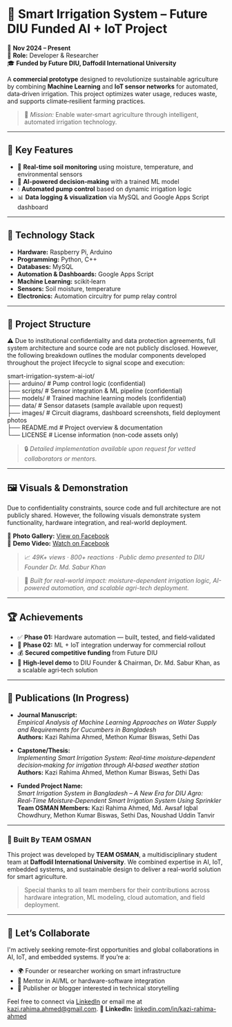 # 🌿 Smart Irrigation System – Future DIU Funded AI + IoT Project

📅 **Nov 2024 – Present**  
🔧 **Role:** Developer & Researcher  
🎓 **Funded by Future DIU, Daffodil International University**  

A **commercial prototype** designed to revolutionize sustainable agriculture by combining **Machine Learning** and **IoT sensor networks** for automated, data‑driven irrigation. This project optimizes water usage, reduces waste, and supports climate‑resilient farming practices.

> 🚀 *Mission:* Enable water‑smart agriculture through intelligent, automated irrigation technology.

---

## 🧠 Key Features
- 🌱 **Real‑time soil monitoring** using moisture, temperature, and environmental sensors
- 🤖 **AI‑powered decision‑making** with a trained ML model
- 💧 **Automated pump control** based on dynamic irrigation logic
- 📊 **Data logging & visualization** via MySQL and Google Apps Script dashboard

---

## 🔧 Technology Stack
- **Hardware:** Raspberry Pi, Arduino  
- **Programming:** Python, C++  
- **Databases:** MySQL  
- **Automation & Dashboards:** Google Apps Script  
- **Machine Learning:** scikit‑learn  
- **Sensors:** Soil moisture, temperature  
- **Electronics:** Automation circuitry for pump relay control

---

## 📂 Project Structure

⚠️ Due to institutional confidentiality and data protection agreements, full system architecture and source code are not publicly disclosed. However, the following breakdown outlines the modular components developed throughout the project lifecycle to signal scope and execution:

smart-irrigation-system-ai-iot/  
├── arduino/           # Pump control logic (confidential)  
├── scripts/           # Sensor integration & ML pipeline (confidential)  
├── models/            # Trained machine learning models (confidential)  
├── data/              # Sensor datasets (sample available upon request)  
├── images/            # Circuit diagrams, dashboard screenshots, field deployment photos  
├── README.md          # Project overview & documentation  
└── LICENSE            # License information (non-code assets only)

> 🔒 *Detailed implementation available upon request for vetted collaborators or mentors.*

---

## 🖼 Visuals & Demonstration

Due to confidentiality constraints, source code and full architecture are not publicly shared. However, the following visuals demonstrate system functionality, hardware integration, and real-world deployment.

📸 **Photo Gallery:** [View on Facebook](https://www.facebook.com/share/p/19dh95c9H9/)  
🎥 **Demo Video:** [Watch on Facebook](https://www.facebook.com/YOUR_VIDEO_LINK)  
> 📈 *49K+ views · 800+ reactions · Public demo presented to DIU Founder Dr. Md. Sabur Khan*

> 🧠 *Built for real-world impact: moisture-dependent irrigation logic, AI-powered automation, and scalable agri-tech deployment.*

---

## 🏆 Achievements
- ✅ **Phase 01:** Hardware automation — built, tested, and field‑validated
- 🔄 **Phase 02:** ML + IoT integration underway for commercial rollout
- 💰 **Secured competitive funding** from Future DIU
- 📢 **High‑level demo** to DIU Founder & Chairman, Dr. Md. Sabur Khan, as a scalable agri‑tech solution

---

## 📝 Publications (In Progress)
- **Journal Manuscript:**  
  *Empirical Analysis of Machine Learning Approaches on Water Supply and Requirements for Cucumbers in Bangladesh*  
  **Authors:** Kazi Rahima Ahmed, Methon Kumar Biswas, Sethi Das  

  
- **Capstone/Thesis:**  
  *Implementing Smart Irrigation System: Real‑time moisture‑dependent decision‑making for irrigation through AI‑based weather station*  
  **Authors:** Kazi Rahima Ahmed, Methon Kumar Biswas, Sethi Das  

- **Funded Project Name:**  
  *Smart Irrigation System in Bangladesh – A New Era for DIU Agro: Real‑Time Moisture‑Dependent Smart Irrigation System Using Sprinkler*
  **Team OSMAN Members:** Kazi Rahima Ahmed, Md. Awsaf Iqbal Chowdhury, Methon Kumar Biswas, Sethi Das, Noushad Uddin Tanvir

---

### 👥 Built By TEAM OSMAN  
This project was developed by **TEAM OSMAN**, a multidisciplinary student team at **Daffodil International University**. We combined expertise in AI, IoT, embedded systems, and sustainable design to deliver a real-world solution for smart agriculture.

> Special thanks to all team members for their contributions across hardware integration, ML modeling, cloud automation, and field deployment.

---

## 🤝 Let’s Collaborate  
I'm actively seeking remote-first opportunities and global collaborations in AI, IoT, and embedded systems. If you’re a:

- 🌍 Founder or researcher working on smart infrastructure  
- 🧪 Mentor in AI/ML or hardware-software integration  
- 📝 Publisher or blogger interested in technical storytelling  

Feel free to connect via [LinkedIn](https://www.linkedin.com/in/kazi-rahima-ahmed/) or email me at kazi.rahima.ahmed@gmail.com.
🔗 **LinkedIn:** [linkedin.com/in/kazi-rahima-ahmed](https://linkedin.com/in/kazi-rahima-ahmed)
